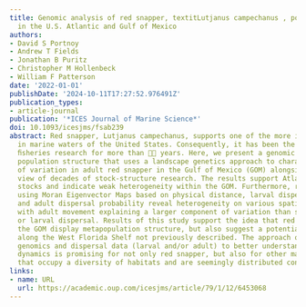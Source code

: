 ```yaml
---
title: Genomic analysis of red snapper, textitLutjanus campechanus , population structure
  in the U.S. Atlantic and Gulf of Mexico
authors:
- David S Portnoy
- Andrew T Fields
- Jonathan B Puritz
- Christopher M Hollenbeck
- William F Patterson
date: '2022-01-01'
publishDate: '2024-10-11T17:27:52.976491Z'
publication_types:
- article-journal
publication: '*ICES Journal of Marine Science*'
doi: 10.1093/icesjms/fsab239
abstract: Red snapper, Lutjanus campechanus, supports one of the more important ﬁsheries
  in marine waters of the United States. Consequently, it has been the focus of intensive
  ﬁsheries research for more than  years. Here, we present a genomic analysis of
  population structure that uses a landscape genetics approach to characterize patterns
  of variation in adult red snapper in the Gulf of Mexico (GOM) alongside a synoptic
  view of decades of stock-structure research. The results support Atlantic and GOM
  stocks and indicate weak heterogeneity within the GOM. Furthermore, redundancy analysis
  using Moran Eigenvector Maps based on physical distance, larval dispersal probability,
  and adult dispersal probability reveal heterogeneity on various spatial scales,
  with adult movement explaining a larger component of variation than spatial position
  or larval dispersal. Results of this study support the idea that red snapper in
  the GOM display metapopulation structure, but also suggest a potential genetic discontinuity
  along the West Florida Shelf not previously described. The approach of using landscape
  genomics and dispersal data (larval and/or adult) to better understand metapopulation
  dynamics is promising for not only red snapper, but also for other marine species
  that occupy a diversity of habitats and are seemingly distributed continuously.
links:
- name: URL
  url: https://academic.oup.com/icesjms/article/79/1/12/6453068
---
```

